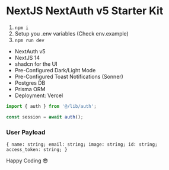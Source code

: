 # NextJS NextAuth v5 Starter Kit

1. `npm i`
2. Setup you .env variables (Check env.example)
3. `npm run dev`

- NextAuth v5
- NextJS 14
- shadcn for the UI
- Pre-Configured Dark/Light Mode
- Pre-Configured Toast Notifications (Sonner)
- Postgres DB
- Prisma ORM
- Deployment: Vercel

```ts
import { auth } from '@/lib/auth';

const session = await auth();
```

### User Payload

`{
name: string;
email: string;
image: string;
id: string;
access_token: string;
}`

Happy Coding 😎
